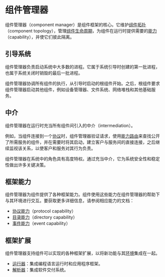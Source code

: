 <!--
# Component manager
 -->
# 组件管理器

<!--
The component manager is the heart of the component framework. It maintains the
[component topology][doc-topology], manages
[component lifecycle][doc-lifecycle], provides components with the
[capabilities][doc-capabilities] they require at runtime, and keeps them
isolated from one another.
 -->
组件管理器（component manager）是组件框架的核心。它维护[组件拓扑][doc-topology]（component topology），管理[组件生命周期][doc-lifecycle]，为组件在运行时提供需要的[能力][doc-capabilities]（capability），并使它们彼此隔离。

<!--
## Booting the system
 -->
## 引导系统

<!--
The component manager is responsible for starting most processes in the system.
It is one of the first processes created when the system boots and it is one
of the last processes destroyed when the system shuts down.
 -->
组件管理器负责启动系统中大多数的进程。它属于系统引导时创建的第一批进程，也属于系统关闭时销毁的最后一批进程。

<!--
The component manager coordinates the execution of all components, beginning
with the root component that is launched at boot. The root component then
asks the component manager to start other components such as the device
manager, filesystems, network stack, and other essential services.
 -->
组件管理器协调所有组件的执行，从引导时启动的根组件开始。之后，根组件要求组件管理器启动其他组件，例如设备管理器、文件系统、网络堆栈和其他基础服务。

<!--
## Intermediation
 -->
## 中介

<!--
The component manager intermediates all introductions between components at
runtime.
 -->
组件管理器在运行时充当所有组件间引入的中介（intermediation）。

<!--
For example, when a component connects to a [protocol][capability-protocol], the
component manager validates the request, uses
[capability routing][doc-capability-routing] to find the component that exposes
the desired service, starts it if needed, establishes a direct connection
between the client and the service, and continues to monitor the relationship so
that the client and service are held accountable for their behavior.
 -->
例如，当组件连接到一个[协议][capability-protocol]时，组件管理器验证请求，使用[能力路由][doc-capability-routing]来查找公开了所需服务的组件，并在需要时将其启动，建立客户与服务间的直接连接，之后继续监视该关系，以使客户和服务对其行为负责。

<!--
The component manager has a highly privileged role in the system. Through
intermediation, it makes many critical decisions for system security and
stability.
 -->
组件管理器在系统中的角色具有高度特权。通过充当中介，它为系统安全性和稳定性做出许多关键决策。

<!--
## Framework capabilities
 -->
## 框架能力

<!--
The component manager offers a variety of framework capabilities to components.
Components use these capabilities to interact with their environment with the
help of the component manager. For more details, see the corresponding
capabilities documentation:
 -->
组件管理器为组件提供了各种框架能力。组件使用这些能力在组件管理器的帮助下与其环境进行交互。要获取更多详细信息，请参阅相应能力的文档：

<!--
-   [Protocol capabilities][capability-protocol]
-   [Directory capabilities][capability-directory]
-   [Event capabilities][capability-event]
 -->
-   [协议能力][capability-protocol]（protocol capability）
-   [目录能力][capability-directory]（directory capability）
-   [事件能力][capability-event]（event capability）

<!--
## Framework extensions
 -->
## 框架扩展

<!--
The component manager supports a variety of framework extensions that
components can implement to integrate new functionality with their
[environment][doc-environments].
 -->
组件管理器支持组件可以实现的各种框架扩展，以将新功能与其[环境][doc-environments]集成在一起。

<!--
- [Runners][doc-runners]: Integrate programming language runtimes and
  application frameworks.
- [Resolvers][doc-resolvers]: Integrate software delivery systems.
 -->
- [运行器][doc-runners]：集成编程语言运行时和应用程序框架。
- [解析器][doc-resolvers]：集成软件交付系统。

[capability-directory]: /concepts/components/v2/capabilities/directory.md
[capability-event]: /concepts/components/v2/capabilities/event.md
[capability-protocol]: /concepts/components/v2/capabilities/protocol.md
[doc-capabilities]: /concepts/components/v2/capabilities
[doc-capability-routing]: /concepts/components/v2/topology.md#capability-routing
[doc-environments]: /concepts/components/v2/environments.md
[doc-lifecycle]: lifecycle.md
[doc-resolvers]: /concepts/components/v2/capabilities/resolvers.md
[doc-runners]: /concepts/components/v2/capabilities/runners.md
[doc-topology]: /concepts/components/v2/topology.md
